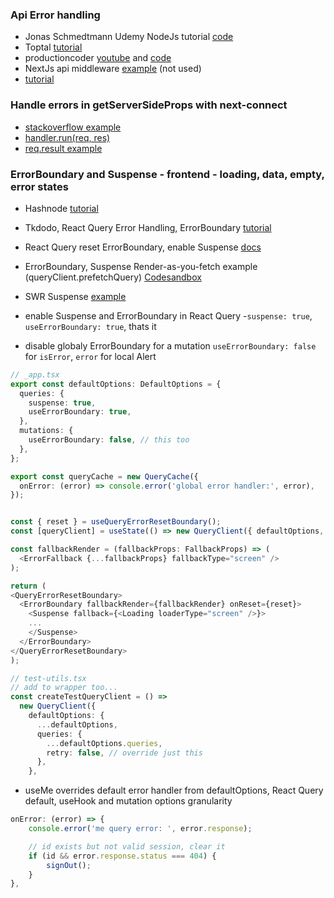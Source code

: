 ### Api Error handling

- Jonas Schmedtmann Udemy NodeJs tutorial [code](https://github.com/jonasschmedtmann/complete-node-bootcamp)
- Toptal [tutorial](https://www.toptal.com/nodejs/node-js-error-handling)
- productioncoder [youtube](https://www.youtube.com/watch?v=DyqVqaf1KnA) and [code](https://github.com/productioncoder/express-error-handling)
- NextJs api middleware [example](https://jasonwatmore.com/post/2021/08/23/next-js-api-global-error-handler-example-tutorial) (not used)
- [tutorial](https://sematext.com/blog/node-js-error-handling/)

### Handle errors in getServerSideProps with next-connect

- [stackoverflow example](https://stackoverflow.com/questions/66763973/how-to-handle-errors-inside-getserversideprops-in-next-js-using-next-connect)
- [handler.run(req, res)](https://github.com/hoangvvo/next-connect#handlerrunreq-res)
- [req.result example](https://github.com/hoangvvo/next-connect/issues/147)

### ErrorBoundary and Suspense - frontend - loading, data, empty, error states

- Hashnode [tutorial](https://blog.whereisthemouse.com/good-practices-for-loading-error-and-empty-states-in-react)
- Tkdodo, React Query Error Handling, ErrorBoundary [tutorial](https://tkdodo.eu/blog/react-query-error-handling)
- React Query reset ErrorBoundary, enable Suspense [docs](https://react-query-beta.tanstack.com/guides/suspense)
- ErrorBoundary, Suspense Render-as-you-fetch example (queryClient.prefetchQuery) [Codesandbox](https://codesandbox.io/s/github/tannerlinsley/react-query/tree/master/examples/suspense?file=/src/index.js)
- SWR Suspense [example](https://github.dev/vercel/swr/tree/main/examples/suspense)

- enable Suspense and ErrorBoundary in React Query -`suspense: true`, `useErrorBoundary: true`, thats it

- disable globaly ErrorBoundary for a mutation `useErrorBoundary: false` for `isError`, `error` for local Alert

```ts
// _app.tsx
export const defaultOptions: DefaultOptions = {
  queries: {
    suspense: true,
    useErrorBoundary: true,
  },
  mutations: {
    useErrorBoundary: false, // this too
  },
};

export const queryCache = new QueryCache({
  onError: (error) => console.error('global error handler:', error),
});


const { reset } = useQueryErrorResetBoundary();
const [queryClient] = useState(() => new QueryClient({ defaultOptions, queryCache }));

const fallbackRender = (fallbackProps: FallbackProps) => (
  <ErrorFallback {...fallbackProps} fallbackType="screen" />
);

return (
<QueryErrorResetBoundary>
  <ErrorBoundary fallbackRender={fallbackRender} onReset={reset}>
    <Suspense fallback={<Loading loaderType="screen" />}>
    ...
    </Suspense>
  </ErrorBoundary>
</QueryErrorResetBoundary>
);

// test-utils.tsx
// add to wrapper too...
const createTestQueryClient = () =>
  new QueryClient({
    defaultOptions: {
      ...defaultOptions,
      queries: {
        ...defaultOptions.queries,
        retry: false, // override just this
      },
    },
```

- useMe overrides default error handler from defaultOptions, React Query default, useHook and mutation options granularity

```ts
onError: (error) => {
    console.error('me query error: ', error.response);

    // id exists but not valid session, clear it
    if (id && error.response.status === 404) {
        signOut();
    }
},
```

